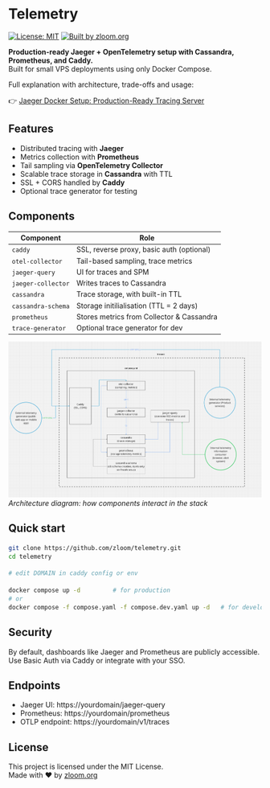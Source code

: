 # Telemetry

[![License: MIT](https://img.shields.io/badge/license-MIT-blue.svg)](LICENSE)
[![Built by zloom.org](https://img.shields.io/badge/built%20by-zloom.org-black?logo=github)](https://zloom.org)


**Production-ready Jaeger + OpenTelemetry setup with Cassandra, Prometheus, and Caddy.**  
Built for small VPS deployments using only Docker Compose. 

Full explanation with architecture, trade-offs and usage:

👉 [Jaeger Docker Setup: Production-Ready Tracing Server](https://zloom.org/blogs/opentelemetry-jaeger-prod-docker-server)

## Features

- Distributed tracing with **Jaeger**
- Metrics collection with **Prometheus**
- Tail sampling via **OpenTelemetry Collector**
- Scalable trace storage in **Cassandra** with TTL
- SSL + CORS handled by **Caddy**
- Optional trace generator for testing

## Components
| Component          | Role                                        |
|--------------------|---------------------------------------------|
| `caddy`            | SSL, reverse proxy, basic auth (optional)   |
| `otel-collector`   | Tail-based sampling, trace metrics          |
| `jaeger-query`     | UI for traces and SPM                       |
| `jaeger-collector` | Writes traces to Cassandra                  |
| `cassandra`        | Trace storage, with built-in TTL            |
| `cassandra-schema` | Storage initilialisation (TTL = 2 days)     |
| `prometheus`       | Stores metrics from Collector & Cassandra   |
| `trace-generator`  | Optional trace generator for dev            |

![Server schema](schema.png)
*Architecture diagram: how components interact in the stack*

## Quick start

```bash
git clone https://github.com/zloom/telemetry.git
cd telemetry

# edit DOMAIN in caddy config or env

docker compose up -d         # for production
# or
docker compose -f compose.yaml -f compose.dev.yaml up -d   # for development with tracegen
```


## Security
By default, dashboards like Jaeger and Prometheus are publicly accessible.
Use Basic Auth via Caddy or integrate with your SSO.

## Endpoints

- Jaeger UI: https://yourdomain/jaeger-query  
- Prometheus: https://yourdomain/prometheus  
- OTLP endpoint: https://yourdomain/v1/traces

## License

This project is licensed under the MIT License.  
Made with ❤️ by [zloom.org](https://zloom.org)



